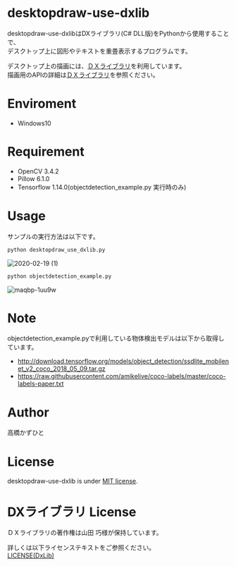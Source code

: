 # desktopdraw-use-dxlib
desktopdraw-use-dxlibはDXライブラリ(C# DLL版)をPythonから使用することで、<br>
デスクトップ上に図形やテキストを重畳表示するプログラムです。

デスクトップ上の描画には、[ＤＸライブラリ](https://dxlib.xsrv.jp/)を利用しています。<br>描画用のAPIの詳細は[ＤＸライブラリ](https://dxlib.xsrv.jp/)を参照ください。


# Enviroment

* Windows10

# Requirement

* OpenCV 3.4.2
* Pillow 6.1.0
* Tensorflow 1.14.0(objectdetection_example.py 実行時のみ)
 
# Usage
 
サンプルの実行方法は以下です。
 
```bash
python desktopdraw_use_dxlib.py
```
![2020-02-19 (1)](https://user-images.githubusercontent.com/37477845/74846324-9f77e280-5373-11ea-9e5f-a13ab67c86fd.png)
 
```bash
python objectdetection_example.py
```
![maqbp-1uu9w](https://user-images.githubusercontent.com/37477845/74846159-60e22800-5373-11ea-8920-3906fdf72f52.gif)

# Note
objectdetection_example.pyで利用している物体検出モデルは以下から取得しています。
* http://download.tensorflow.org/models/object_detection/ssdlite_mobilenet_v2_coco_2018_05_09.tar.gz
* https://raw.githubusercontent.com/amikelive/coco-labels/master/coco-labels-paper.txt

# Author
高橋かずひと
 
# License 
desktopdraw-use-dxlib is under [MIT license](https://en.wikipedia.org/wiki/MIT_License).

# DXライブラリ License 
ＤＸライブラリの著作権は山田 巧様が保持しています。

詳しくは以下ライセンステキストをご参照ください。<br>[LICENSE(DxLib)](https://github.com/Kazuhito00/desktopdraw-use-dxlib/blob/master/LICENSE(DxLib))
